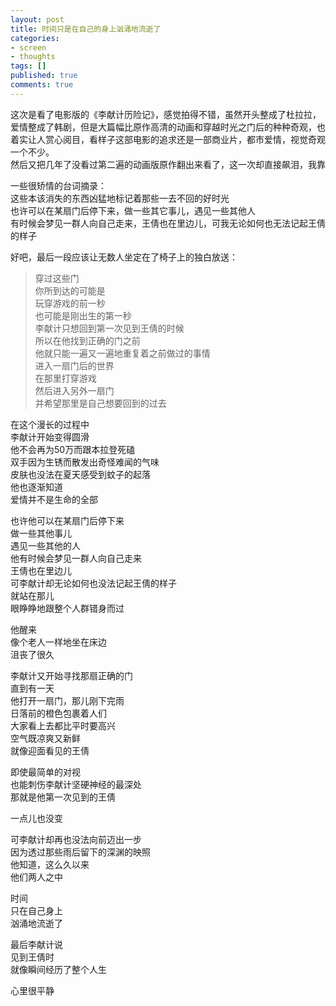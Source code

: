 ```yaml
---
layout: post
title: 时间只是在自己的身上汹涌地流逝了
categories:
- screen
- thoughts
tags: []
published: true
comments: true
---
```

<p>这次是看了电影版的《李献计历险记》，感觉拍得不错，虽然开头整成了杜拉拉，爱情整成了韩剧，但是大篇幅比原作高清的动画和穿越时光之门后的种种奇观，也着实让人赏心阅目，看样子这部电影的追求还是一部商业片，都市爱情，视觉奇观一个不少。<br />
然后又把几年了没看过第二遍的动画版原作翻出来看了，这一次却直接飙泪，我靠</p>

<p>一些很矫情的台词摘录：<br />
这些本该消失的东西凶猛地标记着那些一去不回的好时光<br />
也许可以在某扇门后停下来，做一些其它事儿，遇见一些其他人<br />
有时候会梦见一群人向自己走来，王倩也在里边儿，可我无论如何也无法记起王倩的样子</p>

<p>好吧，最后一段应该让无数人坐定在了椅子上的独白放送：</p>

>穿过这些门  
你所到达的可能是  
玩穿游戏的前一秒  
也可能是刚出生的第一秒  
李献计只想回到第一次见到王倩的时候  
所以在他找到正确的门之前  
他就只能一遍又一遍地重复着之前做过的事情  
进入一扇门后的世界  
在那里打穿游戏  
然后进入另外一扇门  
并希望那里是自己想要回到的过去  
>  
在这个漫长的过程中  
李献计开始变得圆滑  
他不会再为50万而跟本拉登死磕  
双手因为生锈而散发出奇怪难闻的气味  
皮肤也没法在夏天感受到蚊子的起落  
他也逐渐知道  
爱情并不是生命的全部  
>  
也许他可以在某扇门后停下来  
做一些其他事儿  
遇见一些其他的人  
他有时候会梦见一群人向自己走来  
王倩也在里边儿  
可李献计却无论如何也没法记起王倩的样子  
就站在那儿  
眼睁睁地跟整个人群错身而过  
>  
他醒来　　  
像个老人一样地坐在床边  
沮丧了很久  
>  
李献计又开始寻找那扇正确的门  
直到有一天  
他打开一扇门，那儿刚下完雨  
日落前的橙色包裹着人们  
大家看上去都比平时要高兴  
空气既凉爽又新鲜  
就像迎面看见的王倩  
>  
即使最简单的对视  
也能刺伤李献计坚硬神经的最深处  
那就是他第一次见到的王倩  
>  
一点儿也没变  
>  
可李献计却再也没法向前迈出一步  
因为透过那些雨后留下的深渊的映照  
他知道，这么久以来  
他们两人之中  
>  
时间  
只在自己身上  
汹涌地流逝了  
>  
最后李献计说  
见到王倩时  
就像瞬间经历了整个人生  
>  
心里很平静
